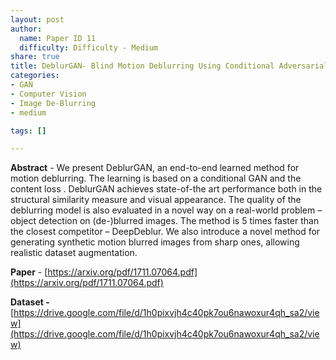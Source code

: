 ```yaml
---
layout: post
author:
  name: Paper ID 11
  difficulty: Difficulty - Medium
share: true
title: DeblurGAN- Blind Motion Deblurring Using Conditional Adversarial Networks
categories:
- GAN
- Computer Vision
- Image De-Blurring
- medium

tags: []

---
```

**Abstract** - We present DeblurGAN, an end-to-end learned method for motion deblurring. The learning is based on a conditional GAN and the content loss . DeblurGAN achieves state-of-the art performance both in the structural similarity measure and visual appearance. The quality of the deblurring model is also evaluated in a novel way on a real-world problem – object detection on (de-)blurred images. The method is 5 times faster than the closest competitor – DeepDeblur. We also introduce a novel method for generating synthetic motion blurred images from sharp ones, allowing realistic dataset augmentation.

**Paper** - [https://arxiv.org/pdf/1711.07064.pdf](https://arxiv.org/pdf/1711.07064.pdf)

**Dataset -** [https://drive.google.com/file/d/1h0pixvjh4c40pk7ou6nawoxur4qh_sa2/view](https://drive.google.com/file/d/1h0pixvjh4c40pk7ou6nawoxur4qh_sa2/view)
    